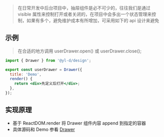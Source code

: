 > 在日常开发中后台项目中，抽屉组件是必不可少的，往往我们是通过 visible 属性来控制打开或者关闭的，在项目中会多出一个状态管理来控制，如果有多个，避免维护成本有所增加，可采用如下的 api 设计来避免

## 示例

> 在合适的地方调用 userDrawer.open() 或 userDrawer.close();

```jsx
import { Drawer } from '@yl-d/design';

export const userDrawer = Drawer({
  title: 'Demo',
  render() {
    return <div>先定义后打开</div>;
  },
});
```

## 实现原理

- 基于 ReactDOM.render 将 Drawer 组件内容 append 到指定的容器
- 具体源码和 Demo 参看 [Drawer](https://packages.yunliang.cloud#/design/feed-back/drawer)
